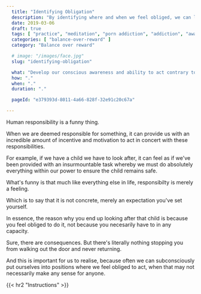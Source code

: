 ```yaml
---
  title: "Identifying Obligation"
  description: "By identifying where and when we feel obliged, we can learn to develop better control over our mind."
  date: 2019-03-06
  draft: true
  tags: [ "practice", "meditation", "porn addiction", "addiction", "awareness", "awareness exercises", "perspective", "nofap", "neverfap", "neverfap deluxe" ]
  categories: [ "balance-over-reward" ]
  category: "Balance over reward"

  # image: "/images/face.jpg"
  slug: "identifying-obligation"

  what: "Develop our conscious awareness and ability to act contrary to obligation."
  how: "."
  when: "."
  duration: "."

  pageId: "e379393d-8011-4a66-828f-32e91c20c67a"

---
```


<!-- {{< hr2 "Context" >}} -->

Human responsibility is a funny thing.

When we are deemed responsible for something, it can provide us with an incredible amount of incentive and motivation to act in concert with these responsibilities.

For example, if we have a child we have to look after, it can feel as if we've been provided with an insurmountable task whereby we must do absolutely everything within our power to ensure the child remains safe. 

What's funny is that much like everything else in life, responsibilty is merely a feeling.

Which is to say that it is not concrete, merely an expectation you've set yourself.

In essence, the reason why you end up looking after that child is because you feel obliged to do it, not because you necesarily have to in any capacity.

Sure, there are consequences. But there's literally nothing stopping you from walking out the door and never returning. 

And this is important for us to realise, because often we can subconsciously put ourselves into positions where we feel obliged to act, when that may not necessarily make any sense for anyone. 





{{< hr2 "Instructions" >}}




<!-- 
{{< hr2 "Additional Resources" >}}  -->

<!-- maybe link to other  -->

